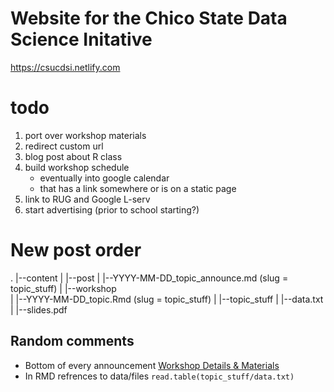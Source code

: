 # Website for the Chico State Data Science Initative

https://csucdsi.netlify.com

# todo
1. port over workshop materials
2. redirect custom url
3. blog post about R class
4. build workshop schedule 
    - eventually into google calendar
    - that has a link somewhere or is on a static page
5. link to RUG and Google L-serv
6. start advertising (prior to school starting?)


# New post order
.
|--content
|  |--post
|     |--YYYY-MM-DD_topic_announce.md (slug = topic_stuff)
|  |--workshop  
|     |--YYYY-MM-DD_topic.Rmd (slug = topic_stuff)
|     |--topic_stuff
|        |--data.txt
|        |--slides.pdf


## Random comments 
* Bottom of every announcement [Workshop Details & Materials](/workshop/stat-models-brief/)
* In RMD refrences to data/files `read.table(topic_stuff/data.txt)`

